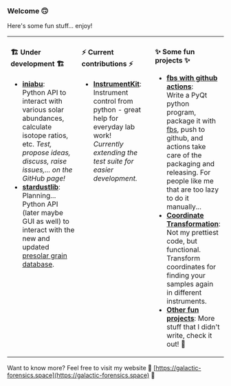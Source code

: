 ### Welcome 🙃

Here's some fun stuff... enjoy!

<table><tr><td valign="top" width="33%">

#### 🏗 Under development 🏗

 - [**iniabu**](https://github.com/galactic-forensics/iniabu):  
   Python API to interact with various solar abundances,
   calculate isotope ratios, etc. 
   *Test, propose ideas, discuss, raise issues,... on the GitHub page!*
 - [**stardustlib**](https://github.com/galactic-forensics/stardustlib):  
   Planning... Python API (later maybe GUI as well) to interact
   with the new and updated [presolar grain database](https://www.hou.usra.edu/meetings/lpsc2020/pdf/2140.pdf).

</td><td valign="top" width="34%">

#### ⚡ Current contributions ⚡

 - [**InstrumentKit**](https://github.com/Galvant/InstrumentKit):  
   Instrument control from python - great help for everyday lab work!  
   *Currently extending the test suite for easier development.*

</td><td valign="top" width="33%">

#### ✨ Some fun projects ✨
 - [**fbs with github actions**](https://github.com/trappitsch/fbs-release-github-actions):  
   Write a PyQt python program, package it with [fbs](https://build-system.fman.io),
   push to github, and actions take care of the packaging and releasing.
   For people like me that are too lazy to do it manually...
 - [**Coordinate Transformation**](https://github.com/trappitsch/CoordinateTransformation):
   Not my prettiest code, but functional.
   Transform coordinates for finding your samples again in different instruments.
 - [**Other fun projects**](https://galactic-forensics.space/resources/links/):
   More stuff that I didn't write, check it out! 🔭

</td></tr></table>


Want to know more? Feel free to visit my website 🌠
[https://galactic-forensics.space](https://galactic-forensics.space) 🌠
